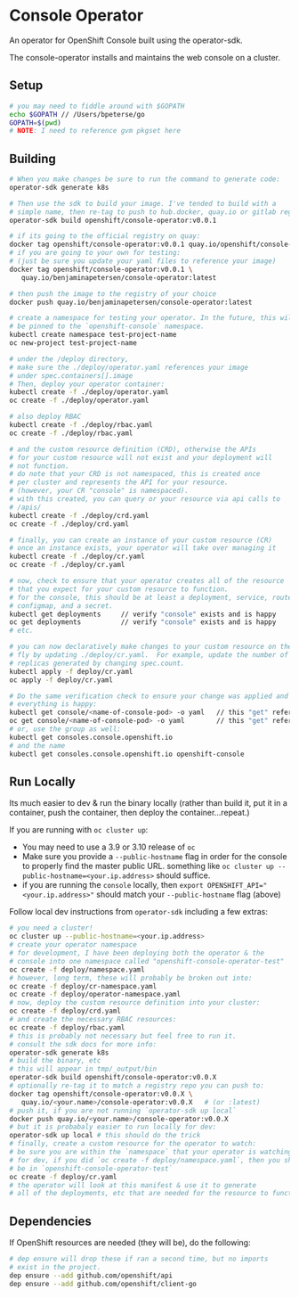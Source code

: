 # Console Operator 

An operator for OpenShift Console built using the operator-sdk.

The console-operator installs and maintains the web console on a cluster.

## Setup


```bash  
# you may need to fiddle around with $GOPATH
echo $GOPATH // /Users/bpeterse/go
GOPATH=$(pwd)
# NOTE: I need to reference gvm pkgset here
```


## Building

```bash 
# When you make changes be sure to run the command to generate code: 
operator-sdk generate k8s

# Then use the sdk to build your image. I've tended to build with a 
# simple name, then re-tag to push to hub.docker, quay.io or gitlab registry: 
operator-sdk build openshift/console-operator:v0.0.1

# if its going to the official registry on quay:
docker tag openshift/console-operator:v0.0.1 quay.io/openshift/console-operator:latest
# if you are going to your own for testing:
# (just be sure you update your yaml files to reference your image)
docker tag openshift/console-operator:v0.0.1 \ 
   quay.io/benjaminapetersen/console-operator:latest 

# then push the image to the registry of your choice 
docker push quay.io/benjaminapetersen/console-operator:latest

# create a namespace for testing your operator. In the future, this will 
# be pinned to the `openshift-console` namespace.
kubectl create namespace test-project-name
oc new-project test-project-name

# under the /deploy directory, 
# make sure the ./deploy/operator.yaml references your image
# under spec.containers[].image
# Then, deploy your operator container:
kubectl create -f ./deploy/operator.yaml
oc create -f ./deploy/operator.yaml

# also deploy RBAC 
kubectl create -f ./deploy/rbac.yaml
oc create -f ./deploy/rbac.yaml

# and the custom resource definition (CRD), otherwise the APIs 
# for your custom resource will not exist and your deployment will
# not function.
# do note that your CRD is not namespaced, this is created once 
# per cluster and represents the API for your resource.
# (however, your CR "console" is namespaced).
# with this created, you can query or your resource via api calls to 
# /apis/
kubectl create -f ./deploy/crd.yaml
oc create -f ./deploy/crd.yaml  

# finally, you can create an instance of your custom resource (CR)
# once an instance exists, your operator will take over managing it 
kubectl create -f ./deploy/cr.yaml
oc create -f ./deploy/cr.yaml 

# now, check to ensure that your operator creates all of the resource
# that you expect for your custom resource to function.  
# for the console, this should be at least a deployment, service, route,
# configmap, and a secret.  
kubectl get deployments     // verify "console" exists and is happy
oc get deployments          // verify "console" exists and is happy
# etc.

# you can now declaratively make changes to your custom resource on the 
# fly by updating ./deploy/cr.yaml.  For example, update the number of 
# replicas generated by changing spec.count.  
kubectl apply -f deploy/cr.yaml
oc apply -f deploy/cr.yaml

# Do the same verification check to ensure your change was applied and 
# everything is happy:
kubectl get console/<name-of-console-pod> -o yaml   // this "get" references kind/name
oc get console/<name-of-console-pod> -o yaml        // this "get" references kind/name
# or, use the group as well:
kubectl get consoles.console.openshift.io
# and the name 
kubectl get consoles.console.openshift.io openshift-console
```

## Run Locally 

Its much easier to dev & run the binary locally (rather than build it, 
put it in a container, push the container, then deploy the container...repeat.)

If you are running with `oc cluster up`:
 
 - You may need to use a 3.9 or 3.10 release of `oc`
 - Make sure you provide a `--public-hostname` flag in order for the console to properly find the 
master public URL.  something like `oc cluster up --public-hostname=<your.ip.address>`
should suffice. 
- if you are running the `console` locally, then `export OPENSHIFT_API="<your.ip.address>"`
should match your `--public-hostname` flag (above)


Follow local dev instructions from `operator-sdk` including a few extras:

```bash 
# you need a cluster!
oc cluster up --public-hostname=<your.ip.address>
# create your operator namespace 
# for development, I have been deploying both the operator & the 
# console into one namespace called "openshift-console-operator-test"
oc create -f deploy/namespace.yaml
# however, long term, these will probably be broken out into:
oc create -f deploy/cr-namespace.yaml 
oc create -f deploy/operator-namespace.yaml 
# now, deploy the custom resource definition into your cluster: 
oc create -f deploy/crd.yaml
# and create the necessary RBAC resources:
oc create -f deploy/rbac.yaml 
# this is probably not necessary but feel free to run it.
# consult the sdk docs for more info:
operator-sdk generate k8s 
# build the binary, etc
# this will appear in tmp/_output/bin
operator-sdk build openshift/console-operator:v0.0.X
# optionally re-tag it to match a registry repo you can push to:
docker tag openshift/console-operator:v0.0.X \ 
   quay.io/<your.name>/console-operator:v0.0.X   # (or :latest)
# push it, if you are not running `operator-sdk up local`
docker push quay.io/<your.name>/console-operator:v0.0.X
# but it is probabaly easier to run locally for dev:
operator-sdk up local # this should do the trick
# finally, create a custom resource for the operator to watch:
# be sure you are within the `namespace` that your operator is watching. 
# for dev, if you did `oc create -f deploy/namespace.yaml`, then you should 
# be in `openshift-console-operator-test`
oc create -f deploy/cr.yaml
# the operator will look at this manifest & use it to generate 
# all of the deployments, etc that are needed for the resource to function.
```

## Dependencies

If OpenShift resources are needed (they will be), do the following:

```bash
# dep ensure will drop these if ran a second time, but no imports
# exist in the project.
dep ensure --add github.com/openshift/api
dep ensure --add github.com/openshift/client-go
```
